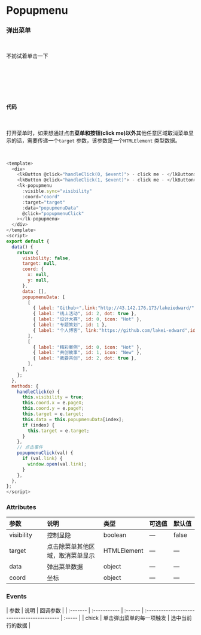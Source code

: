 # Popupmenu

### 弹出菜单

<br />

不妨试着单击一下

<br />
<br />

<popupmenu></popupmenu>

<br />
<br />


#### 代码
<br />

打开菜单时，如果想通过点击**菜单和按钮(click me)以外**其他任意区域取消菜单显示的话，需要传递一个`target` 参数，该参数是一个`HTMLElement` 类型数据。

<br />

```js
<template>
  <div>
    <lkButton @click="handleClick(0, $event)"> - click me - </lkButton>
    <lkButton @click="handleClick(1, $event)"> - click me - </lkButton>
    <lk-popupmenu
      :visible.sync="visibility"
      :coord="coord"
      :target="target"
      :data="popupmenuData"
      @click="popupmenuClick"
    ></lk-popupmenu>
  </div>
</template>
<script>
export default {
  data() {
    return {
      visibility: false,
      target: null,
      coord: {
        x: null,
        y: null,
      },
      data: [],
      popupmenuData: [
        [
          { label: "Github⭐",link:"http://43.142.176.173/lakeiedward/", id: 4, icon: "Star" },
          { label: "线上活动", id: 2, dot: true },
          { label: "设计大赛", id: 0, icon: "Hot" },
          { label: "专题策划", id: 1 },
          { label: "个人博客", link:"https://github.com/lakei-edward",id: 3, icon: "New" },
        ],
        [
          { label: "精彩案例", id: 0, icon: "Hot" },
          { label: "共创故事", id: 1, icon: "New" },
          { label: "我要共创", id: 2, dot: true },
        ],
      ],
    };
  },
  methods: {
    handleClick(e) {
      this.visibility = true;
      this.coord.x = e.pageX;
      this.coord.y = e.pageY;
      this.target = e.target;
      this.data = this.popupmenuData[index];
      if (index) {
        this.target = e.target;
      }
    },
    // 点击事件
    popupmenuClick(val) {
      if (val.link) {
        window.open(val.link);
      }
    },
  },
};
</script>
```

### Attributes

| 参数     | 说明         | 类型    | 可选值                                      | 默认值 |
| :------- | :----------- | :------ | :------------------------------------------ | :----- |
| visibility  | 控制显隐 | boolean | —                                           | false  |
| target    | 点击除菜单其他区域，取消菜单显示 | HTMLElement | —                                           | —  |
| data    | 弹出菜单数据 | object | —                                           | —  |
| coord    | 坐标 | object | —                                           | —  |

### Events
| 参数     | 说明        | 回调参数 |
| :------- | :----------- | :------ | :------------------------------------------ | :----- |
| chick  | 单击弹出菜单的每一项触发 | 选中当前行的数据  |

<style>
table th:first-of-type {
    width: 20%;
}
table th:nth-of-type(2) {
    width: 30%;
}
table th:nth-of-type(3) {
    width: 10%;
}
</style>